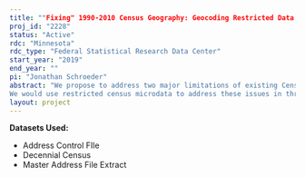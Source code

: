 ```yaml
---
title: ""Fixing" 1990-2010 Census Geography: Geocoding Restricted Data and Assessing Public Estimates"
proj_id: "2228"
status: "Active"
rdc: "Minnesota"
rdc_type: "Federal Statistical Research Data Center"
start_year: "2019"
end_year: ""
pi: "Jonathan Schroeder"
abstract: "We propose to address two major limitations of existing Census Bureau data products. First, the restricted-access 1990 and 2000 census microdata lack precise geographic coordinates for the residences of respondents. This limitation prevents Census analysts and others from conducting high-precision spatial analysis and modeling with 1990 and 2000 data. The second major limitation to be addressed is the problem of inconsistencies across time in the summarized geographic units in public census summary data. Where the extents of geographic units change between censuses, it can be impossible to determine how the units' populations have changed. To address this problem, several secondary data providers have produced geographically standardized census data series, which give estimates of population and housing characteristics across multiple census years for a single, fixed set of geographic units. The rapidly growing use of these products is concerning because errors in standardized data are potentially severe, but the real magnitude of errors remains undetermined. 
We would use restricted census microdata to address these issues in three ways. First, we will geocode all 1990 and 2000 census responses as nearly as possible to the standards of the current Master Address File. This will dramatically increase the quality and usefulness of restricted-access census microdata for these years. Second, for every 1990 and 2000 census response, we will identify the 2010 and 2020 census block of residence, enabling the production of high-accuracy geographically standardized time series within restricted environments. Third, we will summarize the accuracy of public sources of geographically standardized census tract data, establishing a foundational guideline on the fitness for use of publicly available standardized data products and demonstrating the relative merits of the different standardization approaches each product uses."
layout: project
---
```


**Datasets Used:**

  - Address Control FIle 
  - Decennial Census 
  - Master Address File Extract 

